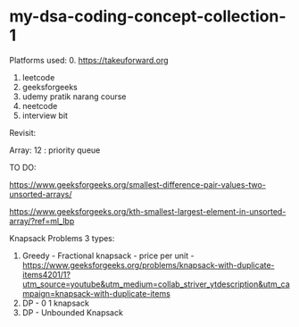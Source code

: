 # my-dsa-coding-concept-collection-1

Platforms used:
0. https://takeuforward.org
1. leetcode
2. geeksforgeeks
3. udemy pratik narang course
4. neetcode
5. interview bit


Revisit:

Array: 12 : priority queue


TO DO:


https://www.geeksforgeeks.org/smallest-difference-pair-values-two-unsorted-arrays/

https://www.geeksforgeeks.org/kth-smallest-largest-element-in-unsorted-array/?ref=ml_lbp


Knapsack Problems 3 types:

1. Greedy - Fractional knapsack - price per unit - https://www.geeksforgeeks.org/problems/knapsack-with-duplicate-items4201/1?utm_source=youtube&utm_medium=collab_striver_ytdescription&utm_campaign=knapsack-with-duplicate-items
2. DP - 0 1 knapsack 
3. DP - Unbounded Knapsack
   
